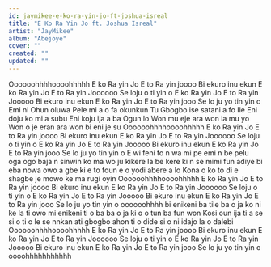 ```yaml
---
id: jaymikee-e-ko-ra-yin-jo-ft-joshua-isreal
title: "E Ko Ra Yin Jo ft. Joshua Isreal"
artist: "JayMikee"
album: "Abejoye"
cover: ""
created: ""
updated: ""
---
```


Oooooohhhhoooohhhhh
E ko Ra yin Jo
E to Ra yin joooo
Bi ekuro inu ekun
E ko Ra yin Jo
E to Ra yin Joooooo
Se loju o ti yin o
E ko Ra yin Jo
E to Ra yin Jooooo
Bi ekuro inu ekun
E ko Ra yin Jo
E to Ra yin jooo
Se lo ju yo tin yin o
Emi ni Ohun oluwa
Pele mi a o fa okunkun Tu
Gbogbo ise satani a fo
Ile
Eni doju ko mi a subu
Eni koju ija a ba Ogun lo
Won mu eje ara won la mu yo
Won o je eran ara won bi eni je su
Oooooohhhhoooohhhhh
E ko Ra yin Jo
E to Ra yin joooo
Bi ekuro inu ekun
E ko Ra yin Jo
E to Ra yin Joooooo
Se loju o ti yin o
E ko Ra yin Jo
E to Ra yin Jooooo
Bi ekuro inu ekun
E ko Ra yin Jo
E to Ra yin jooo
Se lo ju yo tin yin o
E wi feni to n wa mi pe
emi n be pelu oga ogo
baja n sinwin ko ma wo ju
kikere la be kere ki n se mimi fun adiye
bi eba nowa owo a gbe
ki e to foun e o yodi
abere a lo Kona o ko to di
e shagbe je mowo ke ma rugi oyin
Oooooohhhhoooohhhhh
E ko Ra yin Jo
E to Ra yin joooo
Bi ekuro inu ekun
E ko Ra yin Jo
E to Ra yin Joooooo
Se loju o ti yin o
E ko Ra yin Jo
E to Ra yin Jooooo
Bi ekuro inu ekun
E ko Ra yin Jo
E to Ra yin jooo
Se lo ju yo tin yin o
oooooohhhh
bi enikeni ba tile ba o ja
ko ni ke la ti owo mi
enikeni ti o ba ba o ja
ki o o tun ba fun won
Kosi oun ija ti a se si o
ti o le se nnkan
ati gbogbo ahon ti o dide si o ni idajo la o dalebi
Oooooohhhhoooohhhhh
E ko Ra yin Jo
E to Ra yin joooo
Bi ekuro inu ekun
E ko Ra yin Jo
E to Ra yin Joooooo
Se loju o ti yin o
E ko Ra yin Jo
E to Ra yin Jooooo
Bi ekuro inu ekun
E ko Ra yin Jo
E to Ra yin jooo
Se lo ju yo tin yin o
oooohhhhhhhhhhh